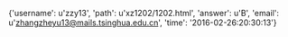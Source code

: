 {'username': u'zzy13', 'path': u'xz1202/1202.html', 'answer': u'B', 'email': u'zhangzheyu13@mails.tsinghua.edu.cn', 'time': '2016-02-26:20:30:13'}
